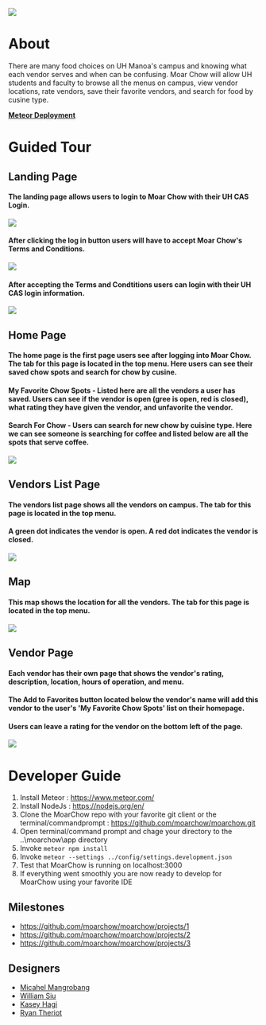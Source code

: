 <a href="http://moarchow.meteorapp.com/"><img style="max-width: 20%;" src="https://raw.githubusercontent.com/moarchow/moarchow.github.io/master/images/need-real-food1.png"></a>

# About
There are many food choices on UH Manoa's campus and knowing what each vendor serves and when can be confusing. Moar Chow will allow UH students and faculty to browse all the menus on campus, view vendor locations, rate vendors, save their favorite vendors, and search for food by cusine type.

[**Meteor Deployment**](http://moarchow.meteorapp.com/)

# Guided Tour
## Landing Page
#### The landing page allows users to login to Moar Chow with their UH CAS Login. 
<img class="ui medium right floated image" src="https://raw.githubusercontent.com/moarchow/moarchow.github.io/master/images/milestone3/landing.jpg">

#### After clicking the log in button users will have to accept Moar Chow's Terms and Conditions.
<img class="ui medium right floated image" src="https://raw.githubusercontent.com/moarchow/moarchow.github.io/master/images/milestone3/terms.jpg">

#### After accepting the Terms and Condtitions users can login with their UH CAS login information.
<img class="ui medium right floated image" src="https://raw.githubusercontent.com/moarchow/moarchow.github.io/master/images/milestone3/login.jpg">

## Home Page
#### The home page is the first page users see after logging into Moar Chow. The tab for this page is located in the top menu. Here users can see their saved chow spots and search for chow by cusine.
#### My Favorite Chow Spots - Listed here are all the vendors a user has saved. Users can see if the vendor is open (gree is open, red is closed), what rating they have given the vendor, and unfavorite the vendor.
#### Search For Chow - Users can search for new chow by cuisine type. Here we can see someone is searching for coffee and listed below are all the spots that serve coffee. 
<img class="ui medium right floated image" src="https://raw.githubusercontent.com/moarchow/moarchow.github.io/master/images/milestone3/homepage.png">

## Vendors List Page
#### The vendors list page shows all the vendors on campus. The tab for this page is located in the top menu.
#### A green dot indicates the vendor is open. A red dot indicates the vendor is closed.
<img class="ui medium right floated image" src="https://raw.githubusercontent.com/moarchow/moarchow.github.io/master/images/milestone3/vendorlist.png">

## Map
#### This map shows the location for all the vendors. The tab for this page is located in the top menu.
<img class="ui medium right floated image" src="https://raw.githubusercontent.com/moarchow/moarchow.github.io/master/images/milestone3/map.png">

## Vendor Page
#### Each vendor has their own page that shows the vendor's rating, description, location, hours of operation, and menu. 
#### The Add to Favorites button located below the vendor's name will add this vendor to the user's 'My Favorite Chow Spots' list on their homepage.
#### Users can leave a rating for the vendor on the bottom left of the page.
<img class="ui medium right floated image" src="https://raw.githubusercontent.com/moarchow/moarchow.github.io/master/images/milestone3/vendorhome.png">

# Developer Guide
1. Install Meteor : https://www.meteor.com/
2. Install NodeJs : https://nodejs.org/en/
3. Clone the MoarChow repo with your favorite git client or the terminal/commandprompt : https://github.com/moarchow/moarchow.git
4. Open terminal/command prompt and chage your directory to the ..\moarchow\app directory
5. Invoke ```meteor npm install```
6. Invoke ```meteor --settings ../config/settings.development.json```
7. Test that MoarChow is running on localhost:3000
8. If everything went smoothly you are now ready to develop for MoarChow using your favorite IDE

## Milestones
 + https://github.com/moarchow/moarchow/projects/1
 + https://github.com/moarchow/moarchow/projects/2
 + https://github.com/moarchow/moarchow/projects/3
 
## Designers
 + [Micahel Mangrobang](https://mickyjm.github.io/)
 + [William Siu](https://williamycsiu.github.io/)
 + [Kasey Hagi](https://kaseyhagi.github.io/)
 + [Ryan Theriot](https://rctheriot.github.io/)
 

